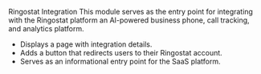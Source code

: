 Ringostat Integration
This module serves as the entry point for integrating with the Ringostat platform an AI-powered business phone, call tracking, and analytics platform.

- Displays a page with integration details.
- Adds a button that redirects users to their Ringostat account.
- Serves as an informational entry point for the SaaS platform.
